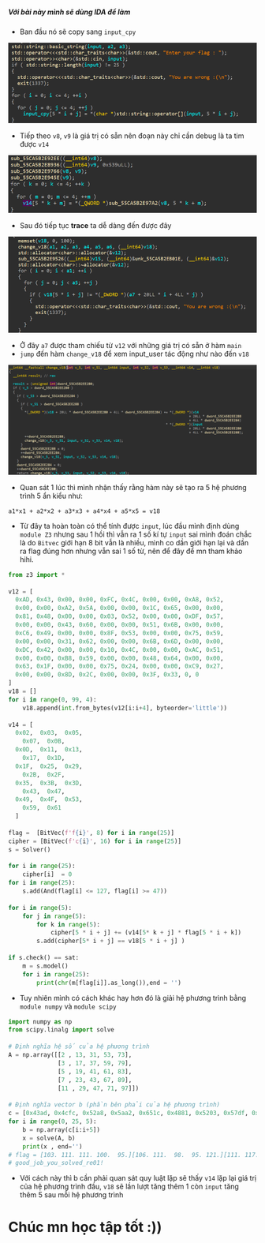 ##### Với bài này mình sẽ dùng IDA để làm
- Ban đầu nó sẽ copy sang `input_cpy` 

![pic1](Image/pic1.png)
- Tiếp theo `v8`, `v9` là giá trị có sẵn nên đoạn này chỉ cần debug là ta tim được `v14`

![pic2](Image/pic2.png)
- Sau đó tiếp tục **trace** ta dễ dàng đến được đây 

![pic3](Image/pic3.png)
- Ở đây `a7` được tham chiếu từ `v12` với những giá trị có sẵn ở hàm `main`
- `jump` đến hàm `change_v18` để xem input_user tác động như nào đến `v18`

![pic4](Image/pic4.png)
- Quan sát 1 lúc thì mình nhận thấy rằng hàm này sẽ tạo ra 5 hệ phương trình 5 ẩn kiểu như:
```
a1*x1 + a2*x2 + a3*x3 + a4*x4 + a5*x5 = v18
```
- Từ đây ta hoàn toàn có thể tính được `input`, lúc đầu mình định dùng `module Z3` nhưng sau 1 hồi thì vẫn ra 1 số kí tự `input` sai mình đoán chắc là do `Bitvec` giới hạn 8 bit vẫn là nhiều, mình co dần giới hạn lại và dần ra flag đúng hơn nhưng vẫn sai 1 số từ, nên để đây để mn tham khảo hihi.
```python
from z3 import *

v12 = [
  0xAD, 0x43, 0x00, 0x00, 0xFC, 0x4C, 0x00, 0x00, 0xA8, 0x52, 
  0x00, 0x00, 0xA2, 0x5A, 0x00, 0x00, 0x1C, 0x65, 0x00, 0x00, 
  0x81, 0x48, 0x00, 0x00, 0x03, 0x52, 0x00, 0x00, 0xDF, 0x57, 
  0x00, 0x00, 0x43, 0x60, 0x00, 0x00, 0x51, 0x6B, 0x00, 0x00, 
  0xC6, 0x49, 0x00, 0x00, 0x8F, 0x53, 0x00, 0x00, 0x75, 0x59, 
  0x00, 0x00, 0x31, 0x62, 0x00, 0x00, 0x6B, 0x6D, 0x00, 0x00, 
  0xDC, 0x42, 0x00, 0x00, 0x10, 0x4C, 0x00, 0x00, 0xAC, 0x51, 
  0x00, 0x00, 0xB8, 0x59, 0x00, 0x00, 0x48, 0x64, 0x00, 0x00, 
  0x63, 0x1F, 0x00, 0x00, 0x75, 0x24, 0x00, 0x00, 0xC9, 0x27, 
  0x00, 0x00, 0x8D, 0x2C, 0x00, 0x00, 0x3F, 0x33, 0, 0
]
v18 = []
for i in range(0, 99, 4):
    v18.append(int.from_bytes(v12[i:i+4], byteorder='little'))

v14 = [
  0x02,  0x03,  0x05,  
    0x07,  0x0B,  
  0x0D,  0x11,  0x13,  
    0x17,  0x1D,  
  0x1F,  0x25,  0x29,  
    0x2B,  0x2F,  
  0x35,  0x3B,  0x3D,  
    0x43,  0x47,  
  0x49,  0x4F,  0x53,  
    0x59,  0x61
  ]

flag =  [BitVec(f'f{i}', 8) for i in range(25)]
cipher = [BitVec(f'c{i}', 16) for i in range(25)]
s = Solver()

for i in range(25):
    cipher[i]  = 0
for i in range(25):
    s.add(And(flag[i] <= 127, flag[i] >= 47))

for i in range(5):
    for j in range(5):
        for k in range(5):
            cipher[5 * i + j] += (v14[5* k + j] * flag[5 * i + k]) 
        s.add(cipher[5* i + j] == v18[5 * i + j] )

if s.check() == sat:
    m = s.model()
    for i in range(25):
        print(chr(m[flag[i]].as_long()),end = '')
``` 
- Tuy nhiên mình có cách khác hay hơn đó là giải hệ phương trình bằng `module numpy` và `module scipy`
```python
import numpy as np
from scipy.linalg import solve

# Định nghĩa hệ số của hệ phương trình
A = np.array([[2 , 13, 31, 53, 73],
              [3 , 17, 37, 59, 79],
              [5 , 19, 41, 61, 83],
              [7 , 23, 43, 67, 89],
              [11 , 29, 47, 71, 97]])

# Định nghĩa vector b (phần bên phải của hệ phương trình)
c = [0x43ad, 0x4cfc, 0x52a8, 0x5aa2, 0x651c, 0x4881, 0x5203, 0x57df, 0x6043, 0x6b51, 0x49c6, 0x538f, 0x5975, 0x6231, 0x6d6b, 0x42dc, 0x4c10, 0x51ac, 0x59b8, 0x6448, 0x1f63, 0x2475, 0x27c9, 0x2c8d, 0x333f]
for i in range(0, 25, 5):
    b = np.array(c[i:i+5])
    x = solve(A, b)
    print(x , end='')
# flag = [103. 111. 111. 100.  95.][106. 111.  98.  95. 121.][111. 117.  95. 115. 111.][108. 118. 101. 100.  95.][114. 101.  48.  49.  33.]
# good_job_you_solved_re01!
```
- Với cách này thì b cần phải quan sát quy luật lặp sẽ thấy `v14` lặp lại giá trị của hệ phương trình đầu, `v18` sẽ lần lượt tăng thêm 1 còn `input` tăng thêm 5 sau mỗi hệ phương trình 
# Chúc mn học tập tốt :))
